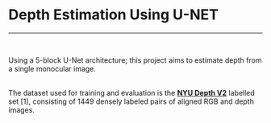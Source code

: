 # Depth Estimation Using U-NET

---
<br>

Using a 5-block U-Net architecture; this project aims to estimate depth from a single monocular image.
<br><br>

The dataset used for training and evaluation is the **[NYU Depth V2](https://cs.nyu.edu/~silberman/datasets/nyu_depth_v2.html)** labelled set [1], consisting of 1449 densely labeled pairs of aligned RGB and depth images.
